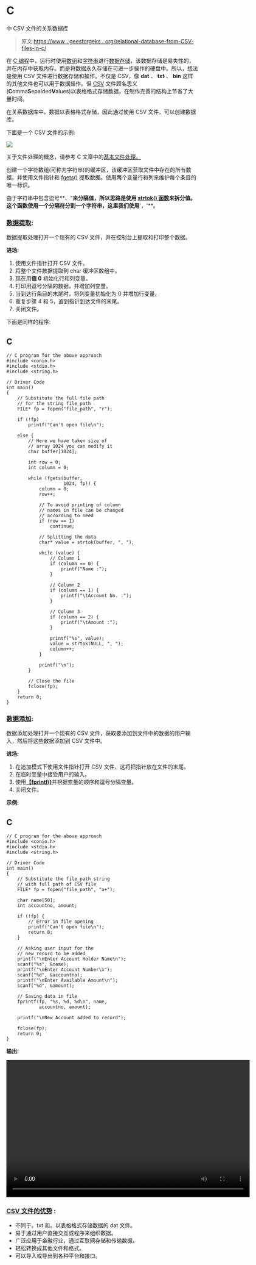 # C

中 CSV 文件的关系数据库

> 原文:[https://www . geesforgeks . org/relational-database-from-CSV-files-in-c/](https://www.geeksforgeeks.org/relational-database-from-csv-files-in-c/)

在 [C 编程](https://www.geeksforgeeks.org/c/)中，运行时使用[数组](https://www.geeksforgeeks.org/introduction-to-arrays/)和[字符串](https://www.geeksforgeeks.org/string-data-structure/)进行[数据存储](https://www.geeksforgeeks.org/data-storage-and-its-sorts/)，该数据存储是易失性的，并在内存中获取内存。而是将数据永久存储在可进一步操作的硬盘中。所以，想法是使用 CSV 文件进行数据存储和操作。不仅是 CSV，像 **dat** 、 **txt** 、 **bin** 这样的其他文件也可以用于数据操作。但 [CSV](https://www.geeksforgeeks.org/difference-between-csv-and-excel/) 文件顾名思义(**C**omma**S**epaided**V**alues)以表格格式存储数据，在制作完善的结构上节省了大量时间。

在关系数据库中，数据以表格格式存储，因此通过使用 CSV 文件，可以创建数据库。

下面是一个 CSV 文件的示例:

[![](img/d5edd4a74285192069aabd6feae51fb2.png)](https://media.geeksforgeeks.org/wp-content/uploads/20200923142905/csv.jpg)

关于文件处理的概念，请参考 C 文章中的[基本文件处理。](https://www.geeksforgeeks.org/basics-file-handling-c/)

创建一个字符数组(可称为字符串)的缓冲区，该缓冲区获取文件中存在的所有数据，并使用文件指针和 [fgets()](https://www.geeksforgeeks.org/fgets-gets-c-language/) 提取数据。使用两个变量行和列来维护每个条目的唯一标识。

由于字符串中包含逗号**、“**来分隔值，所以思路是使用 [**strtok()** 函数](https://www.geeksforgeeks.org/strtok-strtok_r-functions-c-examples/)来拆分值。这个函数使用一个分隔符分割一个字符串，这里我们使用**'，'**。

### <u>数据提取</u>:

数据提取处理打开一个现有的 CSV 文件，并在控制台上提取和打印整个数据。

**进场:**

1.  使用文件指针打开 CSV 文件。
2.  将整个文件数据提取到 char 缓冲区数组中。
3.  现在用**值 0** 初始化行和列变量。
4.  打印用逗号分隔的数据，并增加列变量。
5.  当到达行条目的末尾时，将列变量初始化为 0 并增加行变量。
6.  重复步骤 4 和 5，直到指针到达文件的末尾。
7.  关闭文件。

下面是同样的程序:

## C

```
// C program for the above approach
#include <conio.h>
#include <stdio.h>
#include <string.h>

// Driver Code
int main()
{
    // Substitute the full file path
    // for the string file_path
    FILE* fp = fopen("file_path", "r");

    if (!fp)
        printf("Can't open file\n");

    else {
        // Here we have taken size of
        // array 1024 you can modify it
        char buffer[1024];

        int row = 0;
        int column = 0;

        while (fgets(buffer,
                     1024, fp)) {
            column = 0;
            row++;

            // To avoid printing of column
            // names in file can be changed
            // according to need
            if (row == 1)
                continue;

            // Splitting the data
            char* value = strtok(buffer, ", ");

            while (value) {
                // Column 1
                if (column == 0) {
                    printf("Name :");
                }

                // Column 2
                if (column == 1) {
                    printf("\tAccount No. :");
                }

                // Column 3
                if (column == 2) {
                    printf("\tAmount :");
                }

                printf("%s", value);
                value = strtok(NULL, ", ");
                column++;
            }

            printf("\n");
        }

        // Close the file
        fclose(fp);
    }
    return 0;
}
```

### <u>数据添加</u>:

数据添加处理打开一个现有的 CSV 文件，获取要添加到文件中的数据的用户输入，然后将这些数据添加到 CSV 文件中。

**进场:**

1.  在追加模式下使用文件指针打开 CSV 文件，这将把指针放在文件的末尾。
2.  在临时变量中接受用户的输入。
3.  使用[**【fprintf()**](https://www.geeksforgeeks.org/fprintf-in-c/)并根据变量的顺序和逗号分隔变量。
4.  关闭文件。

**示例:**

## C

```
// C program for the above approach
#include <conio.h>
#include <stdio.h>
#include <string.h>

// Driver Code
int main()
{
    // Substitute the file_path string
    // with full path of CSV file
    FILE* fp = fopen("file_path", "a+");

    char name[50];
    int accountno, amount;

    if (!fp) {
        // Error in file opening
        printf("Can't open file\n");
        return 0;
    }

    // Asking user input for the
    // new record to be added
    printf("\nEnter Account Holder Name\n");
    scanf("%s", &name);
    printf("\nEnter Account Number\n");
    scanf("%d", &accountno);
    printf("\nEnter Available Amount\n");
    scanf("%d", &amount);

    // Saving data in file
    fprintf(fp, "%s, %d, %d\n", name,
            accountno, amount);

    printf("\nNew Account added to record");

    fclose(fp);
    return 0;
}
```

**输出:**

<video class="wp-video-shortcode" id="video-513904-1" width="640" height="360" preload="metadata" controls=""><source type="video/mp4" src="https://media.geeksforgeeks.org/wp-content/uploads/20201113131825/output.mp4?_=1">[https://media.geeksforgeeks.org/wp-content/uploads/20201113131825/output.mp4](https://media.geeksforgeeks.org/wp-content/uploads/20201113131825/output.mp4)</video>

### **<u>CSV 文件的优势</u> :**

*   不同于。txt 和。以表格格式存储数据的 dat 文件。
*   易于通过用户直接交互或程序来组织数据。
*   广泛应用于金融行业，通过互联网存储和传输数据。
*   轻松转换成其他文件和格式。
*   可以导入或导出到各种平台和接口。